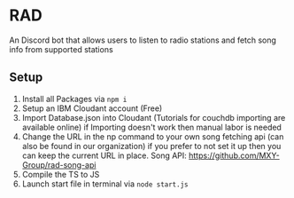 # RAD
An Discord bot that allows users to listen to radio stations and fetch song info from supported stations

## Setup
1. Install all Packages via `npm i` 
2. Setup an IBM Cloudant account (Free) 
3. Import Database.json into Cloudant (Tutorials for couchdb importing are available online) if Importing doesn't work then manual labor is needed 
4. Change the URL in the np command to your own song fetching api (can also be found in our organization) if you prefer to not set it up then you can keep the current URL in place. Song API: https://github.com/MXY-Group/rad-song-api
5. Compile the TS to JS 
6. Launch start file in terminal via `node start.js`
